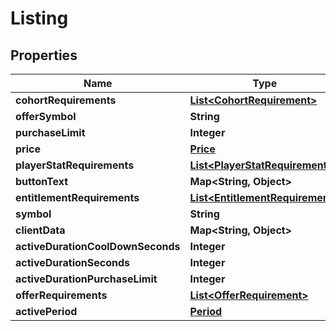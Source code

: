 

# Listing


## Properties

| Name | Type | Description | Notes |
|------------ | ------------- | ------------- | -------------|
|**cohortRequirements** | [**List&lt;CohortRequirement&gt;**](CohortRequirement.md) |  |  [optional] |
|**offerSymbol** | **String** |  |  [optional] |
|**purchaseLimit** | **Integer** |  |  [optional] |
|**price** | [**Price**](Price.md) |  |  [optional] |
|**playerStatRequirements** | [**List&lt;PlayerStatRequirement&gt;**](PlayerStatRequirement.md) |  |  [optional] |
|**buttonText** | **Map&lt;String, Object&gt;** |  |  [optional] |
|**entitlementRequirements** | [**List&lt;EntitlementRequirement&gt;**](EntitlementRequirement.md) |  |  [optional] |
|**symbol** | **String** |  |  [optional] |
|**clientData** | **Map&lt;String, Object&gt;** |  |  [optional] |
|**activeDurationCoolDownSeconds** | **Integer** |  |  [optional] |
|**activeDurationSeconds** | **Integer** |  |  [optional] |
|**activeDurationPurchaseLimit** | **Integer** |  |  [optional] |
|**offerRequirements** | [**List&lt;OfferRequirement&gt;**](OfferRequirement.md) |  |  [optional] |
|**activePeriod** | [**Period**](Period.md) |  |  [optional] |



